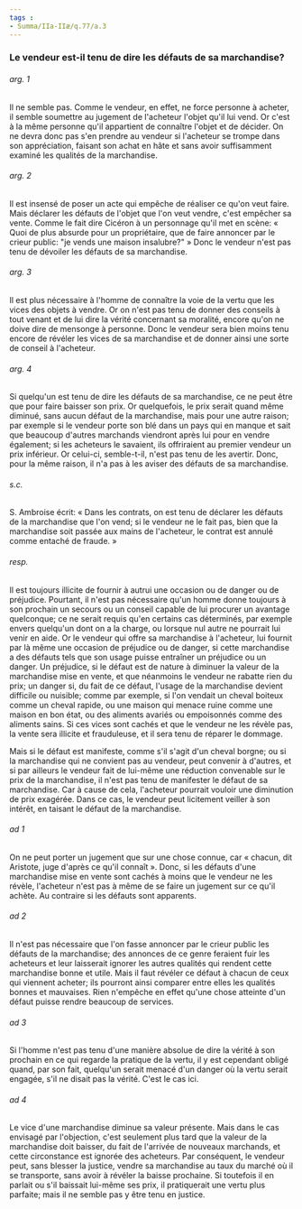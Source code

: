 ```yaml
---
tags : 
- Summa/IIa-IIæ/q.77/a.3
---
```


### Le vendeur est-il tenu de dire les défauts de sa marchandise?

###### arg. 1
Il ne semble pas. Comme le vendeur, en effet, ne force personne à acheter, il semble soumettre au jugement de l'acheteur l'objet qu'il lui vend. Or c'est à la même personne qu'il appartient de connaître l'objet et de décider. On ne devra donc pas s'en prendre au vendeur si l'acheteur se trompe dans son appréciation, faisant son achat en hâte et sans avoir suffisamment examiné les qualités de la marchandise. 

###### arg. 2
Il est insensé de poser un acte qui empêche de réaliser ce qu'on veut faire. Mais déclarer les défauts de l'objet que l'on veut vendre, c'est empêcher sa vente. Comme le fait dire Cicéron à un personnage qu'il met en scène: « Quoi de plus absurde pour un propriétaire, que de faire annoncer par le crieur public: "je vends une maison insalubre?" » Donc le vendeur n'est pas tenu de dévoiler les défauts de sa marchandise. 

###### arg. 3
Il est plus nécessaire à l'homme de connaître la voie de la vertu que les vices des objets à vendre. Or on n'est pas tenu de donner des conseils à tout venant et de lui dire la vérité concernant sa moralité, encore qu'on ne doive dire de mensonge à personne. Donc le vendeur sera bien moins tenu encore de révéler les vices de sa marchandise et de donner ainsi une sorte de conseil à l'acheteur. 

###### arg. 4
Si quelqu'un est tenu de dire les défauts de sa marchandise, ce ne peut être que pour faire baisser son prix. Or quelquefois, le prix serait quand même diminué, sans aucun défaut de la marchandise, mais pour une autre raison; par exemple si le vendeur porte son blé dans un pays qui en manque et sait que beaucoup d'autres marchands viendront après lui pour en vendre également; si les acheteurs le savaient, ils offriraient au premier vendeur un prix inférieur. Or celui-ci, semble-t-il, n'est pas tenu de les avertir. Donc, pour la même raison, il n'a pas à les aviser des défauts de sa marchandise. 

###### s.c.
S. Ambroise écrit: « Dans les contrats, on est tenu de déclarer les défauts de la marchandise que l'on vend; si le vendeur ne le fait pas, bien que la marchandise soit passée aux mains de l'acheteur, le contrat est annulé comme entaché de fraude. » 

###### resp.
Il est toujours illicite de fournir à autrui une occasion ou de danger ou de préjudice. Pourtant, il n'est pas nécessaire qu'un homme donne toujours à son prochain un secours ou un conseil capable de lui procurer un avantage quelconque; ce ne serait requis qu'en certains cas déterminés, par exemple envers quelqu'un dont on a la charge, ou lorsque nul autre ne pourrait lui venir en aide. Or le vendeur qui offre sa marchandise à l'acheteur, lui fournit par là même une occasion de préjudice ou de danger, si cette marchandise a des défauts tels que son usage puisse entraîner un préjudice ou un danger. Un préjudice, si le défaut est de nature à diminuer la valeur de la marchandise mise en vente, et que néanmoins le vendeur ne rabatte rien du prix; un danger si, du fait de ce défaut, l'usage de la marchandise devient difficile ou nuisible; comme par exemple, si l'on vendait un cheval boiteux comme un cheval rapide, ou une maison qui menace ruine comme une maison en bon état, ou des aliments avariés ou empoisonnés comme des aliments sains. Si ces vices sont cachés et que le vendeur ne les révèle pas, la vente sera illicite et frauduleuse, et il sera tenu de réparer le dommage. 

Mais si le défaut est manifeste, comme s'il s'agit d'un cheval borgne; ou si la marchandise qui ne convient pas au vendeur, peut convenir à d'autres, et si par ailleurs le vendeur fait de lui-même une réduction convenable sur le prix de la marchandise, il n'est pas tenu de manifester le défaut de sa marchandise. Car à cause de cela, l'acheteur pourrait vouloir une diminution de prix exagérée. Dans ce cas, le vendeur peut licitement veiller à son intérêt, en taisant le défaut de la marchandise. 

###### ad 1
On ne peut porter un jugement que sur une chose connue, car « chacun, dit Aristote, juge d'après ce qu'il connaît ». Donc, si les défauts d'une marchandise mise en vente sont cachés à moins que le vendeur ne les révèle, l'acheteur n'est pas à même de se faire un jugement sur ce qu'il achète. Au contraire si les défauts sont apparents. 

###### ad 2
Il n'est pas nécessaire que l'on fasse annoncer par le crieur public les défauts de la marchandise; des annonces de ce genre feraient fuir les acheteurs et leur laisserait ignorer les autres qualités qui rendent cette marchandise bonne et utile. Mais il faut révéler ce défaut à chacun de ceux qui viennent acheter; ils pourront ainsi comparer entre elles les qualités bonnes et mauvaises. Rien n'empêche en effet qu'une chose atteinte d'un défaut puisse rendre beaucoup de services. 

###### ad 3
Si l'homme n'est pas tenu d'une manière absolue de dire la vérité à son prochain en ce qui regarde la pratique de la vertu, il y est cependant obligé quand, par son fait, quelqu'un serait menacé d'un danger où la vertu serait engagée, s'il ne disait pas la vérité. C'est le cas ici. 

###### ad 4
Le vice d'une marchandise diminue sa valeur présente. Mais dans le cas envisagé par l'objection, c'est seulement plus tard que la valeur de la marchandise doit baisser, du fait de l'arrivée de nouveaux marchands, et cette circonstance est ignorée des acheteurs. Par conséquent, le vendeur peut, sans blesser la justice, vendre sa marchandise au taux du marché où il se transporte, sans avoir à révéler la baisse prochaine. Si toutefois il en parlait ou s'il baissait lui-même ses prix, il pratiquerait une vertu plus parfaite; mais il ne semble pas y être tenu en justice. 

